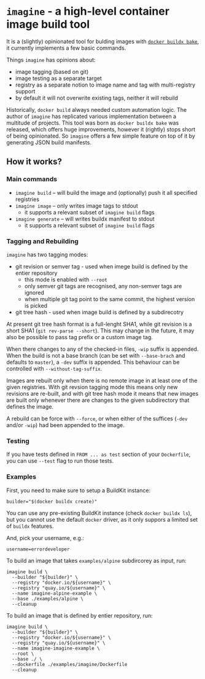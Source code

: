 # `imagine` - a high-level container image build tool

It is a (slightly) opinionated tool for bulding images with [`docker buildx bake`][bx],
it currently implements a few basic commands.

[bx]: https://docs.docker.com/engine/reference/commandline/buildx_bake/

Things `imagine` has opinions about:

- image tagging (based on git)
- image testing as a separate target
- registry as a separate notion to image name and tag with multi-registry support
- by default it will not overwrite existing tags, neither it will rebuild

Historically, `docker build` always needed custom automation logic. The author of `imagine`
has replicated various implementation between a multitude of projects. This tool was born
as `docker buildx bake` was released, which offers huge improvements, however it (rightly)
stops short of being opinionated. So `imagine` offers a few simple feature on top of it
by generating JSON build manifests.

## How it works?

### Main commands

- `imagine build` – will build the image and (optionally) push it all specified registries
- `imagine image` – only writes image tags to stdout
  - it supports a relevant subset of `imagine build` flags
- `imagine generate` – will writes buildx manifest to stdout 
  - it supports a relevant subset of `imagine build` flags

### Tagging and Rebuilding

`imagine` has two tagging modes:

   - git revision or semver tag - used when imege build is defined by the entier repository
     - this mode is enabled with `--root`
     - only semver git tags are recognised, any non-semver tags are ignored
     - when multiple git tag point to the same commit, the highest version is picked
   - git tree hash - used when image build is defined by a subdirecotry

At present git tree hash format is a full-lenght SHA1, while git revision is a short SHA1
(`git rev-parse --short`). This may change in the future, it may also be possible to pass
tag prefix or a custom image tag.

When there changes to any of the checked-in files, `-wip` suffix is appended.  When the build
is not a base branch (can be set with `--base-brach` and defaults to `master`), a `-dev` suffix
is appended. This behaviour can be controlled with `--without-tag-suffix`.

Images are rebuilt only when there is no remote image in at least one of the given registries.
With git revsion tagging mode this means only new revisions are re-built, and with git tree
hash mode it means that new images are built only whenever there are changes to the given
subdirectory that defines the image.

A rebuild can be force with `--force`, or when either of the suffices (`-dev` and/or `-wip`)
had been appended to the image.

### Testing

If you have tests defined in `FROM ... as test` section of your `Dockerfile`, you can use
`--test` flag to run those tests.

### Examples

First, you need to make sure to setup a BuildKit instance:
```
builder="$(docker buildx create)"
```

You can use any pre-existing BuildKit instance (check `docker buildx ls`), but you cannot use 
the default `docker` driver, as it only suppors a limited set of `buildx` features.

And, pick your username, e.g.:
```
username=errordeveloper
```


To build an image that takes `examples/alpine` subdircorey as input, run:

```
imagine build \
  --builder "${builder}" \
  --registry "docker.io/${username}" \
  --registry "quay.io/${username}" \
  --name imagine-alpine-example \
  --base ./examples/alpine \
  --cleanup
```

To build an image that is defined by entier repository, run:
```
imagine build \
  --builder "${builder}" \
  --registry "docker.io/${username}" \
  --registry "quay.io/${username}" \
  --name imagine-imagine-example \
  --root \
  --base ./ \
  --dockerfile ./examples/imagine/Dockerfile
  --cleanup
```

